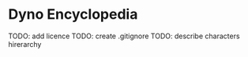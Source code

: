 # Dyno Encyclopedia

TODO: add licence
TODO: create .gitignore
TODO: describe characters hirerarchy
